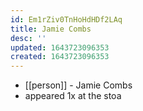 ```yaml
---
id: Em1rZiv0TnHoHdHDf2LAq
title: Jamie Combs
desc: ''
updated: 1643723096353
created: 1643723096353
---
```



- [[person]] - Jamie Combs
- appeared 1x at the stoa
